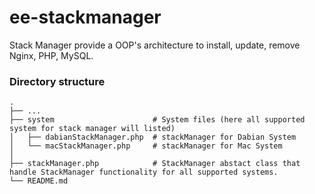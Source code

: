 # ee-stackmanager
Stack Manager provide a OOP's architecture to install, update, remove Nginx, PHP, MySQL.

### Directory structure
    .
    ├── ...
    ├── system                      # System files (here all supported system for stack manager will listed)
    │   ├── dabianStackManager.php  # stackManager for Dabian System
    │   └── macStackManager.php     # stackManager for Mac System
    │
    ├── stackManager.php            # StackManager abstact class that handle StackManager functionality for all supported systems.
    └── README.md